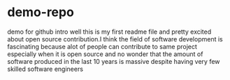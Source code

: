 # demo-repo
demo for github intro 
well this is my first readme file and pretty excited about open source contribution.I think the field of software development is fascinating because alot of people can contribute 
to same project especially when it is open source and no wonder that the amount of software produced in the last 10 years is massive despite having very few skilled software engineers
